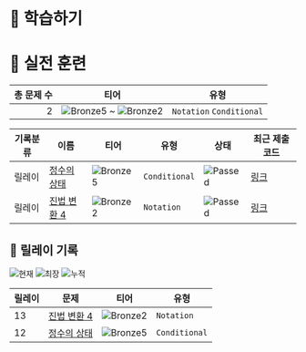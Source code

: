 # 📖 학습하기

# 🥇 실전 훈련
|총 문제 수|티어|유형|
|---:|---|---|
|2|![Bronze5][b5] ~ ![Bronze2][b2]|`Notation` `Conditional`|

|기록분류|이름|티어|유형|상태|최근 제출 코드|
|---|---|---|---|---|---|
|릴레이|[정수의 상태](https://www.codetree.ai/training-field/search/problems/state-of-an-integer)|![Bronze5][b5]|`Conditional`|![Passed][passed]|[링크](https://github.com/pinegreen83/codetree-TILs/blob/main/241104/%EC%A0%95%EC%88%98%EC%9D%98%20%EC%83%81%ED%83%9C/state-of-an-integer.cpp)|
|릴레이|[진법 변환 4](https://www.codetree.ai/training-field/search/problems/base-conversion-4)|![Bronze2][b2]|`Notation`|![Passed][passed]|[링크](https://github.com/pinegreen83/codetree-TILs/blob/main/241104/%EC%A7%84%EB%B2%95%20%EB%B3%80%ED%99%98%204/base-conversion-4.cpp)|


## 🏃 릴레이 기록
![현재](https://img.shields.io/badge/현재_릴레이-13-%235cb85c.svg?for-the-badge)
![최장](https://img.shields.io/badge/최장_릴레이-34-%23E34F26.svg?for-the-badge)
![누적](https://img.shields.io/badge/누적_릴레이-104-%2300599C.svg?for-the-badge)

|릴레이|문제|티어|유형|
|---|---|---|---|
|13|[진법 변환 4](https://www.codetree.ai/training-field/search/problems/base-conversion-4)|![Bronze2][b2]|`Notation`|
|12|[정수의 상태](https://www.codetree.ai/training-field/search/problems/state-of-an-integer)|![Bronze5][b5]|`Conditional`|










[b5]: https://img.shields.io/badge/Bronze_5-%235D3E31.svg
[b4]: https://img.shields.io/badge/Bronze_4-%235D3E31.svg
[b3]: https://img.shields.io/badge/Bronze_3-%235D3E31.svg
[b2]: https://img.shields.io/badge/Bronze_2-%235D3E31.svg
[b1]: https://img.shields.io/badge/Bronze_1-%235D3E31.svg
[s5]: https://img.shields.io/badge/Silver_5-%23394960.svg
[s4]: https://img.shields.io/badge/Silver_4-%23394960.svg
[s3]: https://img.shields.io/badge/Silver_3-%23394960.svg
[s2]: https://img.shields.io/badge/Silver_2-%23394960.svg
[s1]: https://img.shields.io/badge/Silver_1-%23394960.svg
[g5]: https://img.shields.io/badge/Gold_5-%23FFC433.svg
[g4]: https://img.shields.io/badge/Gold_4-%23FFC433.svg
[g3]: https://img.shields.io/badge/Gold_3-%23FFC433.svg
[g2]: https://img.shields.io/badge/Gold_2-%23FFC433.svg
[g1]: https://img.shields.io/badge/Gold_1-%23FFC433.svg
[p5]: https://img.shields.io/badge/Platinum_5-%2376DDD8.svg
[p4]: https://img.shields.io/badge/Platinum_4-%2376DDD8.svg
[p3]: https://img.shields.io/badge/Platinum_3-%2376DDD8.svg
[p2]: https://img.shields.io/badge/Platinum_2-%2376DDD8.svg
[p1]: https://img.shields.io/badge/Platinum_1-%2376DDD8.svg
[passed]: https://img.shields.io/badge/Passed-%23009D27.svg
[failed]: https://img.shields.io/badge/Failed-%23D24D57.svg
[easy]: https://img.shields.io/badge/쉬움-%235cb85c.svg?for-the-badge
[medium]: https://img.shields.io/badge/보통-%23FFC433.svg?for-the-badge
[hard]: https://img.shields.io/badge/어려움-%23D24D57.svg?for-the-badge